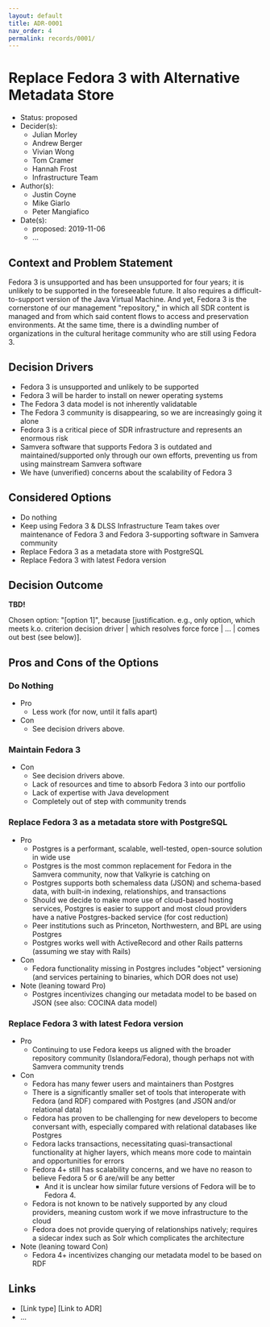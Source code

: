 ```yaml
---
layout: default
title: ADR-0001
nav_order: 4
permalink: records/0001/
---
```

# Replace Fedora 3 with Alternative Metadata Store

* Status: proposed
* Decider(s): <!-- required -->
  * Julian Morley
  * Andrew Berger
  * Vivian Wong
  * Tom Cramer
  * Hannah Frost
  * Infrastructure Team
* Author(s):
  * Justin Coyne
  * Mike Giarlo
  * Peter Mangiafico
* Date(s): <!-- required -->
  * proposed: 2019-11-06
  * ...

## Context and Problem Statement <!-- required -->

Fedora 3 is unsupported and has been unsupported for four years; it is unlikely to be supported in the foreseeable future. It also requires a difficult-to-support version of the Java Virtual Machine. And yet, Fedora 3 is the cornerstone of our management "repository," in which all SDR content is managed and from which said content flows to access and preservation environments. At the same time, there is a dwindling number of organizations in the cultural heritage community who are still using Fedora 3.

## Decision Drivers <!-- optional -->

* Fedora 3 is unsupported and unlikely to be supported
* Fedora 3 will be harder to install on newer operating systems
* The Fedora 3 data model is not inherently validatable
* The Fedora 3 community is disappearing, so we are increasingly going it alone
* Fedora 3 is a critical piece of SDR infrastructure and represents an enormous risk
* Samvera software that supports Fedora 3 is outdated and maintained/supported only through our own efforts, preventing us from using mainstream Samvera software
* We have (unverified) concerns about the scalability of Fedora 3

## Considered Options <!-- required -->

* Do nothing
* Keep using Fedora 3 & DLSS Infrastructure Team takes over maintenance of Fedora 3 and Fedora 3-supporting software in Samvera community
* Replace Fedora 3 as a metadata store with PostgreSQL
* Replace Fedora 3 with latest Fedora version

## Decision Outcome <!-- required -->

**TBD!**

Chosen option: "[option 1]", because [justification. e.g., only option, which meets k.o. criterion decision driver | which resolves force force | … | comes out best (see below)].

## Pros and Cons of the Options <!-- optional -->

### Do Nothing

* Pro
  * Less work (for now, until it falls apart)
* Con
  * See decision drivers above.

### Maintain Fedora 3

* Con
  * See decision drivers above.
  * Lack of resources and time to absorb Fedora 3 into our portfolio
  * Lack of expertise with Java development
  * Completely out of step with community trends

### Replace Fedora 3 as a metadata store with PostgreSQL

* Pro
  * Postgres is a performant, scalable, well-tested, open-source solution in wide use
  * Postgres is the most common replacement for Fedora in the Samvera community, now that Valkyrie is catching on
  * Postgres supports both schemaless data (JSON) and schema-based data, with built-in indexing, relationships, and transactions
  * Should we decide to make more use of cloud-based hosting services, Postgres is easier to support and most cloud providers have a native Postgres-backed service (for cost reduction)
  * Peer institutions such as Princeton, Northwestern, and BPL are using Postgres
  * Postgres works well with ActiveRecord and other Rails patterns (assuming we stay with Rails)
* Con
  * Fedora functionality missing in Postgres includes "object" versioning (and services pertaining to binaries, which DOR does not use)
* Note (leaning toward Pro)
  * Postgres incentivizes changing our metadata model to be based on JSON (see also: COCINA data model)

### Replace Fedora 3 with latest Fedora version

* Pro
  * Continuing to use Fedora keeps us aligned with the broader repository community (Islandora/Fedora), though perhaps not with Samvera community trends
* Con
  * Fedora has many fewer users and maintainers than Postgres
  * There is a significantly smaller set of tools that interoperate with Fedora (and RDF) compared with Postgres (and JSON and/or relational data)
  * Fedora has proven to be challenging for new developers to become conversant with, especially compared with relational databases like Postgres
  * Fedora lacks transactions, necessitating quasi-transactional functionality at higher layers, which means more code to maintain and opportunities for errors
  * Fedora 4+ still has scalability concerns, and we have no reason to believe Fedora 5 or 6 are/will be any better
    * And it is unclear how similar future versions of Fedora will be to Fedora 4.
  * Fedora is not known to be natively supported by any cloud providers, meaning custom work if we move infrastructure to the cloud
  * Fedora does not provide querying of relationships natively; requires a sidecar index such as Solr which complicates the architecture
* Note (leaning toward Con)
  * Fedora 4+ incentivizes changing our metadata model to be based on RDF

## Links <!-- optional -->

* [Link type] [Link to ADR] <!-- example: Refined by [ADR-0005](0005-example.md) -->
* ... <!-- numbers of links can vary -->
